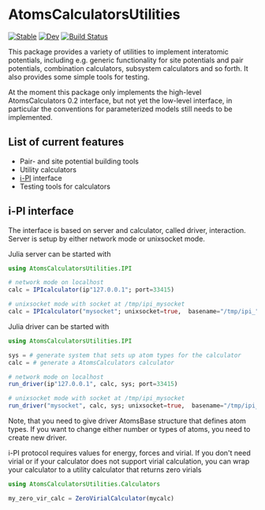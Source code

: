 # AtomsCalculatorsUtilities

[![Stable](https://img.shields.io/badge/docs-stable-blue.svg)](https://juliamolsim.github.io/AtomsCalculatorsUtilities.jl/stable/)
[![Dev](https://img.shields.io/badge/docs-dev-blue.svg)](https://juliamolsim.github.io/AtomsCalculatorsUtilities.jl/dev/)
[![Build Status](https://github.com/juliamolsim/AtomsCalculatorsUtilities.jl/actions/workflows/CI.yml/badge.svg?branch=main)](https://github.com/juliamolsim/AtomsCalculatorsUtilities.jl/actions/workflows/CI.yml?query=branch%3Amain)

This package provides a variety of utilities to implement interatomic potentials, including e.g. generic functionality for site potentials and pair potentials, combination calculators, subsystem calculators and so forth. It also provides some simple tools for testing.

At the moment this package only implements the high-level AtomsCalculators 0.2 interface, but not yet the low-level interface, in particular the conventions for parameterized models still needs to be implemented. 

## List of current features

- Pair- and site potential building tools
- Utility calculators
- [i-PI](https://ipi-code.org) interface
- Testing tools for calculators

## i-PI interface

The interface is based on server and calculator, called driver, interaction.
Server is setup by either network mode or unixsocket mode.

Julia server can be started with

```julia
using AtomsCalculatorsUtilities.IPI

# network mode on localhost 
calc = IPIcalculator(ip"127.0.0.1"; port=33415)

# unixsocket mode with socket at /tmp/ipi_mysocket
calc = IPIcalculator("mysocket"; unixsocket=true,  basename="/tmp/ipi_")
```

Julia driver can be started with

```julia
using AtomsCalculatorsUtilities.IPI

sys = # generate system that sets up atom types for the calculator
calc = # generate a AtomsCalculators calculator

# network mode on localhost 
run_driver(ip"127.0.0.1", calc, sys; port=33415)

# unixsocket mode with socket at /tmp/ipi_mysocket
run_driver("mysocket", calc, sys; unixsocket=true,  basename="/tmp/ipi_")
```

Note, that you need to give driver AtomsBase structure that defines atom types.
If you want to change either number or types of atoms, you need to create new driver.

i-PI protocol requires values for energy, forces and virial.
If you don't need virial or if your calculator does not support virial calculation,
you can wrap your calculator to a utility calculator that returns zero virials

```julia
using AtomsCalculatorsUtilities.Calculators

my_zero_vir_calc = ZeroVirialCalculator(mycalc)
```
